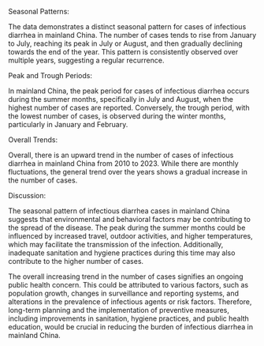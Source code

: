 Seasonal Patterns:

The data demonstrates a distinct seasonal pattern for cases of infectious diarrhea in mainland China. The number of cases tends to rise from January to July, reaching its peak in July or August, and then gradually declining towards the end of the year. This pattern is consistently observed over multiple years, suggesting a regular recurrence.

Peak and Trough Periods:

In mainland China, the peak period for cases of infectious diarrhea occurs during the summer months, specifically in July and August, when the highest number of cases are reported. Conversely, the trough period, with the lowest number of cases, is observed during the winter months, particularly in January and February.

Overall Trends:

Overall, there is an upward trend in the number of cases of infectious diarrhea in mainland China from 2010 to 2023. While there are monthly fluctuations, the general trend over the years shows a gradual increase in the number of cases.

Discussion:

The seasonal pattern of infectious diarrhea cases in mainland China suggests that environmental and behavioral factors may be contributing to the spread of the disease. The peak during the summer months could be influenced by increased travel, outdoor activities, and higher temperatures, which may facilitate the transmission of the infection. Additionally, inadequate sanitation and hygiene practices during this time may also contribute to the higher number of cases.

The overall increasing trend in the number of cases signifies an ongoing public health concern. This could be attributed to various factors, such as population growth, changes in surveillance and reporting systems, and alterations in the prevalence of infectious agents or risk factors. Therefore, long-term planning and the implementation of preventive measures, including improvements in sanitation, hygiene practices, and public health education, would be crucial in reducing the burden of infectious diarrhea in mainland China.